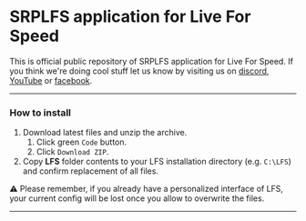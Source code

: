 # **SRPLFS application for Live For Speed**
This is official public repository of SRPLFS application for Live For Speed. If you think we're doing cool stuff let us know by visiting us on [discord](https://discord.gg/d68BEY6), [YouTube](https://www.youtube.com/@srplfs/featured) or [facebook](https://www.facebook.com/SRPLFS).

---

### How to install
1. Download latest files and unzip the archive.
    1. Click green `Code` button.
    2. Click `Download ZIP`.
2. Copy **LFS** folder contents to your LFS installation directory (e.g. `C:\LFS`) and confirm replacement of all files.

:warning: Please remember, if you already have a personalized interface of LFS, your current config will be lost once you allow to overwrite the files.

---
